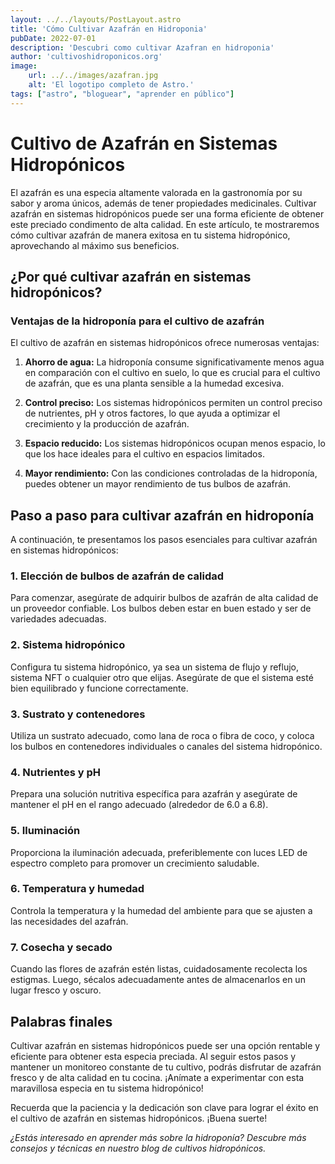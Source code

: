 ```yaml
---
layout: ../../layouts/PostLayout.astro
title: 'Cómo Cultivar Azafrán en Hidroponia'
pubDate: 2022-07-01
description: 'Descubri como cultivar Azafran en hidroponia'
author: 'cultivoshidroponicos.org'
image:
    url: ../../images/azafran.jpg
    alt: 'El logotipo completo de Astro.'
tags: ["astro", "bloguear", "aprender en público"]
---
```

# Cultivo de Azafrán en Sistemas Hidropónicos

El azafrán es una especia altamente valorada en la gastronomía por su sabor y aroma únicos, además de tener propiedades medicinales. Cultivar azafrán en sistemas hidropónicos puede ser una forma eficiente de obtener este preciado condimento de alta calidad. En este artículo, te mostraremos cómo cultivar azafrán de manera exitosa en tu sistema hidropónico, aprovechando al máximo sus beneficios.

## ¿Por qué cultivar azafrán en sistemas hidropónicos?

### Ventajas de la hidroponía para el cultivo de azafrán

El cultivo de azafrán en sistemas hidropónicos ofrece numerosas ventajas:

1. **Ahorro de agua:** La hidroponía consume significativamente menos agua en comparación con el cultivo en suelo, lo que es crucial para el cultivo de azafrán, que es una planta sensible a la humedad excesiva.

2. **Control preciso:** Los sistemas hidropónicos permiten un control preciso de nutrientes, pH y otros factores, lo que ayuda a optimizar el crecimiento y la producción de azafrán.

3. **Espacio reducido:** Los sistemas hidropónicos ocupan menos espacio, lo que los hace ideales para el cultivo en espacios limitados.

4. **Mayor rendimiento:** Con las condiciones controladas de la hidroponía, puedes obtener un mayor rendimiento de tus bulbos de azafrán.

## Paso a paso para cultivar azafrán en hidroponía

A continuación, te presentamos los pasos esenciales para cultivar azafrán en sistemas hidropónicos:

### 1. **Elección de bulbos de azafrán de calidad**

   Para comenzar, asegúrate de adquirir bulbos de azafrán de alta calidad de un proveedor confiable. Los bulbos deben estar en buen estado y ser de variedades adecuadas.

### 2. **Sistema hidropónico**

   Configura tu sistema hidropónico, ya sea un sistema de flujo y reflujo, sistema NFT o cualquier otro que elijas. Asegúrate de que el sistema esté bien equilibrado y funcione correctamente.

### 3. **Sustrato y contenedores**

   Utiliza un sustrato adecuado, como lana de roca o fibra de coco, y coloca los bulbos en contenedores individuales o canales del sistema hidropónico.

### 4. **Nutrientes y pH**

   Prepara una solución nutritiva específica para azafrán y asegúrate de mantener el pH en el rango adecuado (alrededor de 6.0 a 6.8).

### 5. **Iluminación**

   Proporciona la iluminación adecuada, preferiblemente con luces LED de espectro completo para promover un crecimiento saludable.

### 6. **Temperatura y humedad**

   Controla la temperatura y la humedad del ambiente para que se ajusten a las necesidades del azafrán.

### 7. **Cosecha y secado**

   Cuando las flores de azafrán estén listas, cuidadosamente recolecta los estigmas. Luego, sécalos adecuadamente antes de almacenarlos en un lugar fresco y oscuro.

## Palabras finales

Cultivar azafrán en sistemas hidropónicos puede ser una opción rentable y eficiente para obtener esta especia preciada. Al seguir estos pasos y mantener un monitoreo constante de tu cultivo, podrás disfrutar de azafrán fresco y de alta calidad en tu cocina. ¡Anímate a experimentar con esta maravillosa especia en tu sistema hidropónico!

Recuerda que la paciencia y la dedicación son clave para lograr el éxito en el cultivo de azafrán en sistemas hidropónicos. ¡Buena suerte!

*¿Estás interesado en aprender más sobre la hidroponía? Descubre más consejos y técnicas en nuestro blog de cultivos hidropónicos.*
